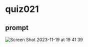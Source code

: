 # quiz021
## prompt
![Screen Shot 2023-11-19 at 19 41 39](https://github.com/ayyyane/unit2_g11/assets/142702159/8f0888a0-d983-4dd9-b618-d2cb6b72e3a7)
